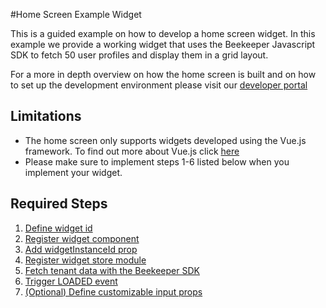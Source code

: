 #Home Screen Example Widget

This is a guided example on how to develop a home screen widget.
In this example we provide a working widget that uses the Beekeeper Javascript SDK to fetch 50 user profiles and display
them in a grid layout.

For a more in depth overview on how the home screen is built and on how to set up the development environment
please visit our [developer portal](https://developers.beekeeper.io/v2/welcome/home-screen)  

## Limitations

* The home screen only supports widgets developed using the Vue.js framework. To find out more about Vue.js click [here](https://vuejs.org/v2/guide/)
* Please make sure to implement steps 1-6 listed below when you implement your widget.  

## Required Steps
 
1. [Define widget id](https://github.com/beekpr/examples/blob/40f4f6c66c4d2d8f64796ca0932eaa31648a810c/home-screen-widget/profiles/components/Widget.vue#L19)
2. [Register widget component](https://github.com/beekpr/examples/blob/40f4f6c66c4d2d8f64796ca0932eaa31648a810c/home-screen-widget/profiles/main.js#L9)
3. [Add widgetInstanceId prop](https://github.com/beekpr/examples/blob/40f4f6c66c4d2d8f64796ca0932eaa31648a810c/home-screen-widget/profiles/components/Widget.vue#L38)
4. [Register widget store module](https://github.com/beekpr/examples/blob/ef4531a96d1424bf449a631ba5f2f6abc09e6a23/home-screen-widget/profiles/components/Widget.vue#L84)
5. [Fetch tenant data with the Beekeeper SDK](https://github.com/beekpr/examples/blob/ef4531a96d1424bf449a631ba5f2f6abc09e6a23/home-screen-widget/profiles/store/index.js#L4)
6. [Trigger LOADED event](https://github.com/beekpr/examples/blob/40f4f6c66c4d2d8f64796ca0932eaa31648a810c/home-screen-widget/profiles/components/Widget.vue#L71)
7. [(Optional) Define customizable input props](https://github.com/beekpr/examples/blob/40f4f6c66c4d2d8f64796ca0932eaa31648a810c/home-screen-widget/profiles/components/Widget.vue#L51)
